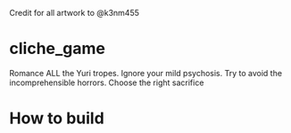 Credit for all artwork to @k3nm455

# cliche_game
Romance ALL the Yuri tropes.
Ignore your mild psychosis.
Try to avoid the incomprehensible horrors.
Choose the right sacrifice

# How to build
